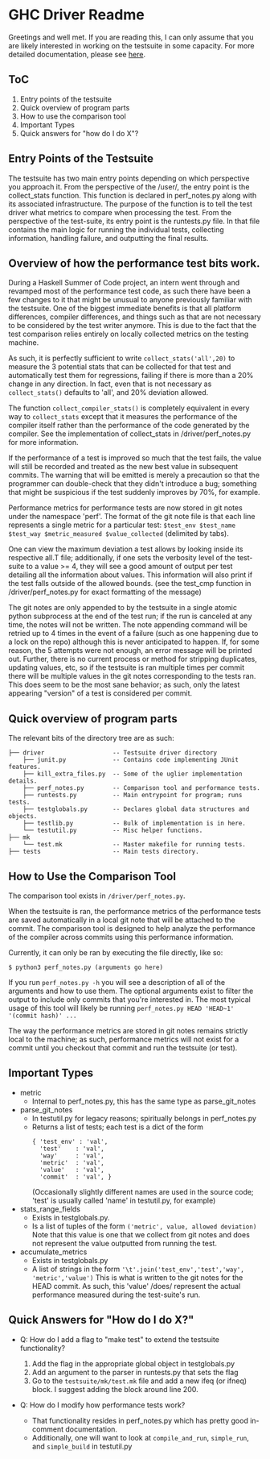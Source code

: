 GHC Driver Readme
=================

Greetings and well met.  If you are reading this, I can only assume that you
are likely interested in working on the testsuite in some capacity.  For more
detailed documentation, please see [here][1].

## ToC

1. Entry points of the testsuite
2. Quick overview of program parts
3. How to use the comparison tool
4. Important Types
5. Quick answers for "how do I do X"?


## Entry Points of the Testsuite

The testsuite has two main entry points depending on which perspective you
approach it.  From the perspective of the /user/, the entry point is the
collect_stats function.  This function is declared in perf_notes.py along with
its associated infrastructure.  The purpose of the function is to tell the test
driver what metrics to compare when processing the test.  From the perspective
of the test-suite, its entry point is the runtests.py file.  In that file
contains the main logic for running the individual tests, collecting
information, handling failure, and outputting the final results.

## Overview of how the performance test bits work.
During a Haskell Summer of Code project, an intern went through and revamped
most of the performance test code, as such there have been a few changes to it
that might be unusual to anyone previously familiar with the testsuite.  One of
the biggest immediate benefits is that all platform differences, compiler
differences, and things such as that are not necessary to be considered by the
test writer anymore.  This is due to the fact that the test comparison relies
entirely on locally collected metrics on the testing machine.

As such, it is perfectly sufficient to write `collect_stats('all',20)` to
measure the 3 potential stats that can be collected for that test and
automatically test them for regressions, failing if there is more than a 20%
change in any direction. In fact, even that is not necessary as
`collect_stats()` defaults to 'all', and 20% deviation allowed.

The function `collect_compiler_stats()` is completely equivalent in every way to
`collect_stats` except that it measures the performance of the compiler itself
rather than the performance of the code generated by the compiler. See the
implementation of collect_stats in /driver/perf_notes.py for more information.

If the performance of a test is improved so much that the test fails, the value
will still be recorded and treated as the new best value in subsequent commits.
The warning that will be emitted is merely a precaution so that the programmer
can double-check that they didn't introduce a bug; something that might be
suspicious if the test suddenly improves by 70%, for example.

Performance metrics for performance tests are now stored in git notes under the
namespace 'perf'.  The format of the git note file is that each line represents
a single metric for a particular test: `$test_env $test_name $test_way
$metric_measured $value_collected` (delimited by tabs).

One can view the maximum deviation a test allows by looking inside its
respective all.T file; additionally, if one sets the verbosity level of the
test-suite to a value >= 4, they will see a good amount of output per test
detailing all the information about values.  This information will also print
if the test falls outside of the allowed bounds.  (see the test_cmp function in
/driver/perf_notes.py for exact formatting of the message)

The git notes are only appended to by the testsuite in a single atomic python
subprocess at the end of the test run; if the run is canceled at any time, the
notes will not be written.  The note appending command will be retried up to 4
times in the event of a failure (such as one happening due to a lock on the
repo) although this is never anticipated to happen.  If, for some reason, the 5
attempts were not enough, an error message will be printed out.  Further, there
is no current process or method for stripping duplicates, updating values, etc,
so if the testsuite is ran multiple times per commit there will be multiple
values in the git notes corresponding to the tests ran.  This does seem to be
the most sane behavior; as such, only the latest appearing "version" of a test
is considered per commit.

## Quick overview of program parts

The relevant bits of the directory tree are as such:

```
├── driver                   -- Testsuite driver directory
    ├── junit.py             -- Contains code implementing JUnit features.
    ├── kill_extra_files.py  -- Some of the uglier implementation details.
    ├── perf_notes.py        -- Comparison tool and performance tests.
    ├── runtests.py          -- Main entrypoint for program; runs tests.
    ├── testglobals.py       -- Declares global data structures and objects.
    ├── testlib.py           -- Bulk of implementation is in here.
    └── testutil.py          -- Misc helper functions.
├── mk
    └── test.mk              -- Master makefile for running tests.
├── tests                    -- Main tests directory.
```

## How to Use the Comparison Tool

The comparison tool exists in `/driver/perf_notes.py`.

When the testsuite is ran, the performance metrics of the performance tests are
saved automatically in a local git note that will be attached to the commit.
The comparison tool is designed to help analyze the performance of the compiler
across commits using this performance information.

Currently, it can only be ran by executing the file directly, like so:
```
$ python3 perf_notes.py (arguments go here)
```

If you run `perf_notes.py -h` you will see a description of all of the
arguments and how to use them.  The optional arguments exist to filter the
output to include only commits that you're interested in.  The most typical
usage of this tool will likely be running `perf_notes.py HEAD 'HEAD~1' '(commit
hash)' ...`

The way the performance metrics are stored in git notes remains strictly local
to the machine; as such, performance metrics will not exist for a commit until
you checkout that commit and run the testsuite (or test).

## Important Types

* metric
    - Internal to perf_notes.py, this has the same type as parse_git_notes
* parse_git_notes
    - In testutil.py for legacy reasons; spiritually belongs in perf_notes.py
    - Returns a list of tests; each test is a dict of the form
      ```
      { 'test_env' : 'val',
        'test'    : 'val',
        'way'     : 'val',
        'metric'  : 'val',
        'value'   : 'val',
        'commit'  : 'val', }
        ```
        (Occasionally slightly different names are used in the source code;
        'test' is usually called 'name' in testutil.py, for example)
* stats_range_fields
    - Exists in testglobals.py.
    - Is a list of tuples of the form `('metric', value, allowed deviation)`
        Note that this value is one that we collect from git notes and does not
        represent the value outputted from running the test.
* accumulate_metrics
    - Exists in testglobals.py
    - A list of strings in the form `'\t'.join('test_env','test','way',
      'metric','value')`
      This is what is written to the git notes for the HEAD commit.  As such,
      this 'value' /does/ represent the actual performance measured during the
      test-suite's run.

## Quick Answers for "How do I do X?"

* Q: How do I add a flag to "make test" to extend the testsuite functionality?
    1. Add the flag in the appropriate global object in testglobals.py
    2. Add an argument to the parser in runtests.py that sets the flag
    3. Go to the `testsuite/mk/test.mk` file and add a new ifeq (or ifneq) block.
        I suggest adding the block around line 200.
* Q: How do I modify how performance tests work?
    * That functionality resides in perf_notes.py which has pretty good
      in-comment documentation.
    * Additionally, one will want to look at `compile_and_run`, `simple_run`,
      and `simple_build` in testutil.py

  [1]: http://ghc.haskell.org/trac/ghc/wiki/Building/RunningTests
